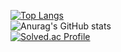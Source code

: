 [![Top Langs](https://github-readme-stats.vercel.app/api/top-langs/?username=r-u-5k&langs_count=8)](https://github.com/r-u-5k/github-readme-stats)<br/>
![Anurag's GitHub stats](https://github-readme-stats.vercel.app/api?username=r-u-5k&show_icons=true&theme=radical)<br/>
[![Solved.ac Profile](http://mazassumnida.wtf/api/generate_badge?boj=yj9928)](https://solved.ac/yj9928)<br/>
<!--[![Hits](https://hits.seeyoufarm.com/api/count/incr/badge.svg?url=https%3A%2F%2Fgithub.com%2Fr-u-5k&count_bg=%2379C83D&title_bg=%23555555&icon=&icon_color=%23E7E7E7&title=hits&edge_flat=false)](https://hits.seeyoufarm.com)<br/>

**r-u-5k/r-u-5k** is a ✨ _special_ ✨ repository because its `README.md` (this file) appears on your GitHub profile.

Here are some ideas to get you started:

- 🔭 I’m currently working on ...
- 🌱 I’m currently learning ...
- 👯 I’m looking to collaborate on ...
- 🤔 I’m looking for help with ...
- 💬 Ask me about ...
- 📫 How to reach me: ...
- 😄 Pronouns: ...
- ⚡ Fun fact: ...
-->
